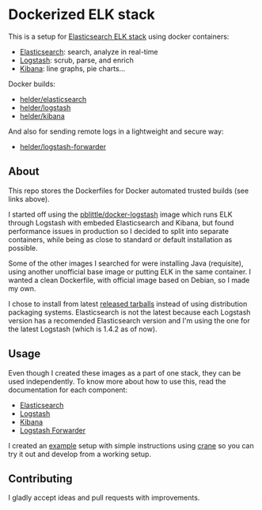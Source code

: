 # Dockerized ELK stack

This is a setup for [Elasticsearch ELK stack][] using docker containers:

* [Elasticsearch][]: search, analyze in real-time
* [Logstash][]: scrub, parse, and enrich
* [Kibana][]: line graphs, pie charts…

Docker builds:

* [helder/elasticsearch][]
* [helder/logstash][]
* [helder/kibana][]

And also for sending remote logs in a lightweight and secure way:

* [helder/logstash-forwarder][]

## About

This repo stores the Dockerfiles for Docker automated trusted builds (see links above).

I started off using the [pblittle/docker-logstash][] image which runs ELK through
Logstash with embeded Elasticsearch and Kibana, but found performance issues in
production so I decided to split into separate containers, while being as close to
standard or default installation as possible.

Some of the other images I searched for were installing Java (requisite), using another
unofficial base image or putting ELK in the same container. I wanted a clean Dockerfile,
with official image based on Debian, so I made my own.

I chose to install from latest [released tarballs][] instead of using distribution
packaging systems. Elasticsearch is not the latest because each Logstash version has
a recomended Elasticsearch version and I'm using the one for the latest Logstash
(which is 1.4.2 as of now).

## Usage

Even though I created these images as a part of one stack, they can be used independently.
To know more about how to use this, read the documentation for each component:

* [Elasticsearch](elasticsearch/)
* [Logstash](logstash/)
* [Kibana](kibana/)
* [Logstash Forwarder](forwarder/)

I created an [example](example/) setup with simple instructions using [crane][]
so you can try it out and develop from a working setup.

## Contributing

I gladly accept ideas and pull requests with improvements.


[Elasticsearch ELK stack]: http://www.elasticsearch.org/overview/
[Elasticsearch]: http://www.elasticsearch.org/overview/elasticsearch/
[Logstash]: http://www.elasticsearch.org/overview/logstash/
[Kibana]: http://www.elasticsearch.org/overview/kibana/
[helder/elasticsearch]: https://registry.hub.docker.com/u/helder/elasticsearch/
[helder/logstash]: https://registry.hub.docker.com/u/helder/logstash/
[helder/kibana]: https://registry.hub.docker.com/u/helder/kibana/
[helder/logstash-forwarder]: https://registry.hub.docker.com/u/helder/logstash-forwarder/
[pblittle/docker-logstash]: https://registry.hub.docker.com/u/pblittle/docker-logstash/
[released tarballs]: http://www.elasticsearch.org/overview/elkdownloads/
[crane]: https://github.com/michaelsauter/crane

